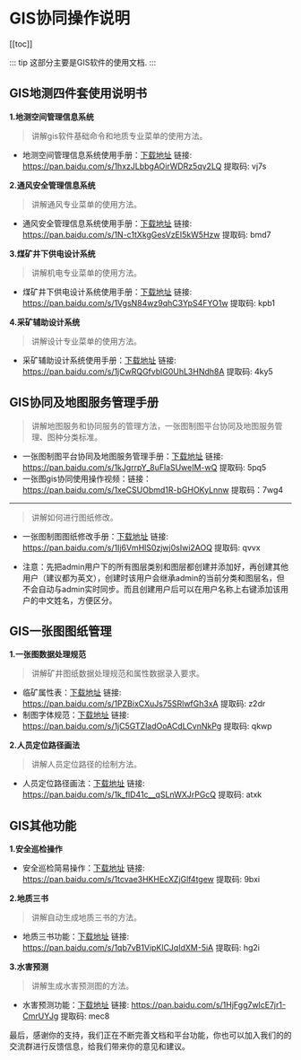 # GIS协同操作说明
[[toc]]

::: tip
这部分主要是GIS软件的使用文档.
:::


## GIS地测四件套使用说明书

**1.地测空间管理信息系统**

> 讲解gis软件基础命令和地质专业菜单的使用方法。
- 地测空间管理信息系统使用手册：[下载地址](https://pan.baidu.com/s/1hxzJLbbgAOirWDRz5qv2LQ) 链接: https://pan.baidu.com/s/1hxzJLbbgAOirWDRz5qv2LQ 提取码: vj7s



**2.通风安全管理信息系统**

> 讲解通风专业菜单的使用方法。
- 通风安全管理信息系统使用手册：[下载地址](https://pan.baidu.com/s/1N-c1tXkgGesVzEI5kW5Hzw) 链接: https://pan.baidu.com/s/1N-c1tXkgGesVzEI5kW5Hzw 提取码: bmd7


**3.煤矿井下供电设计系统**

> 讲解机电专业菜单的使用方法。
- 煤矿井下供电设计系统使用手册：[下载地址](https://pan.baidu.com/s/1VgsN84wz9qhC3YpS4FYO1w) 链接: https://pan.baidu.com/s/1VgsN84wz9qhC3YpS4FYO1w 提取码: kpb1


**4.采矿辅助设计系统**

> 讲解设计专业菜单的使用方法。
- 采矿辅助设计系统使用手册：[下载地址](https://pan.baidu.com/s/1jCwRQGfvblG0UhL3HNdh8A) 链接: https://pan.baidu.com/s/1jCwRQGfvblG0UhL3HNdh8A 提取码: 4ky5

## GIS协同及地图服务管理手册

> 讲解地图服务和协同服务的管理方法，一张图制图平台协同及地图服务管理、图种分类标准。
- 一张图制图平台协同及地图服务管理手册：[下载地址](https://pan.baidu.com/s/1kJgrrpY_8uFlaSUweIM-wQ) 链接: https://pan.baidu.com/s/1kJgrrpY_8uFlaSUweIM-wQ 提取码: 5pq5 
- 一张图gis协同使用操作视频：链接：https://pan.baidu.com/s/1xeCSUObmd1R-bGHOKyLnnw 提取码：7wg4

---

> 讲解如何进行图纸修改。
- 一张图制图图纸修改手册：[下载地址](https://pan.baidu.com/s/1Ij6VmHlS0zjwj0sIwi2AOQ) 链接: https://pan.baidu.com/s/1Ij6VmHlS0zjwj0sIwi2AOQ 提取码: qvvx

- 注意：先把admin用户下的所有图层类别和图层都创建并添加好，再创建其他用户（建议都为英文），创建时该用户会继承admin的当前分类和图层名，但不会自动与admin实时同步。而且创建用户后可以在用户名称上右键添加该用户的中文姓名，方便区分。


## GIS一张图图纸管理

**1.一张图数据处理规范**

> 讲解矿井图纸数据处理规范和属性数据录入要求。
- 临矿属性表：[下载地址](https://pan.baidu.com/s/1PZBixCXuJs75SRlwfGh3xA) 链接: https://pan.baidu.com/s/1PZBixCXuJs75SRlwfGh3xA 提取码: z2dr
- 制图字体规范：[下载地址](https://pan.baidu.com/s/1jC5GTZladOoACdLCvnNkPg) 链接: https://pan.baidu.com/s/1jC5GTZladOoACdLCvnNkPg 提取码: qkwp


**2.人员定位路径画法**

> 讲解人员定位路径的绘制方法。
- 人员定位路径画法：[下载地址](https://pan.baidu.com/s/1k_flD41c__qSLnWXJrPGcQ) 链接: https://pan.baidu.com/s/1k_flD41c__qSLnWXJrPGcQ 提取码: atxk

## GIS其他功能

**1.安全巡检操作**

- 安全巡检简易操作：[下载地址](https://pan.baidu.com/s/1tcvae3HKHEcXZjGlf4tgew) 链接: https://pan.baidu.com/s/1tcvae3HKHEcXZjGlf4tgew 提取码: 9bxi

**2.地质三书**

> 讲解自动生成地质三书的方法。
- 地质三书功能：[下载地址](https://pan.baidu.com/s/1qb7vB1VipKlCJqIdXM-5iA) 链接: https://pan.baidu.com/s/1qb7vB1VipKlCJqIdXM-5iA 提取码: hg2i

**3.水害预测**

> 讲解生成水害预测图的方法。
- 水害预测功能：[下载地址](https://pan.baidu.com/s/1HjFgg7wlcE7jr1-CmrUYJg) 链接: https://pan.baidu.com/s/1HjFgg7wlcE7jr1-CmrUYJg 提取码: mec8



最后，感谢你的支持，我们正在不断完善文档和平台功能，你也可以加入我们的的交流群进行反馈信息，给我们带来你的意见和建议。